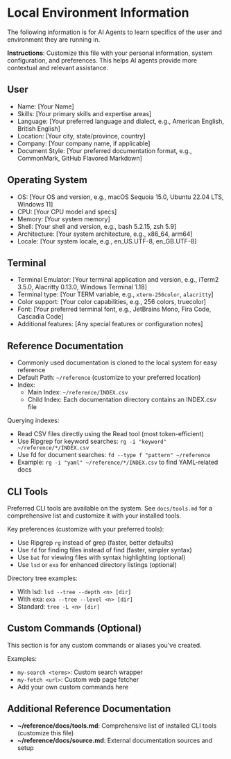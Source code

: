# Local Environment Information

The following information is for AI Agents to learn specifics of the user and environment they are running in.

**Instructions**: Customize this file with your personal information, system configuration, and preferences. This helps AI agents provide more contextual and relevant assistance.

## User

- Name: [Your Name]
- Skills: [Your primary skills and expertise areas]
- Language: [Your preferred language and dialect, e.g., American English, British English]
- Location: [Your city, state/province, country]
- Company: [Your company name, if applicable]
- Document Style: [Your preferred documentation format, e.g., CommonMark, GitHub Flavored Markdown]

## Operating System

- OS: [Your OS and version, e.g., macOS Sequoia 15.0, Ubuntu 22.04 LTS, Windows 11]
- CPU: [Your CPU model and specs]
- Memory: [Your system memory]
- Shell: [Your shell and version, e.g., bash 5.2.15, zsh 5.9]
- Architecture: [Your system architecture, e.g., x86_64, arm64]
- Locale: [Your system locale, e.g., en_US.UTF-8, en_GB.UTF-8]

## Terminal

- Terminal Emulator: [Your terminal application and version, e.g., iTerm2 3.5.0, Alacritty 0.13.0, Windows Terminal 1.18]
- Terminal type: [Your TERM variable, e.g., `xterm-256color`, `alacritty`]
- Color support: [Your color capabilities, e.g., 256 colors, truecolor]
- Font: [Your preferred terminal font, e.g., JetBrains Mono, Fira Code, Cascadia Code]
- Additional features: [Any special features or configuration notes]

## Reference Documentation

- Commonly used documentation is cloned to the local system for easy reference
- Default Path: `~/reference` (customize to your preferred location)
- Index:
  - Main Index: `~/reference/INDEX.csv`
  - Child Index: Each documentation directory contains an INDEX.csv file

Querying indexes:

- Read CSV files directly using the Read tool (most token-efficient)
- Use Ripgrep for keyword searches: `rg -i "keyword" ~/reference/*/INDEX.csv`
- Use fd for document searches: `fd --type f "pattern" ~/reference`
- Example: `rg -i "yaml" ~/reference/*/INDEX.csv` to find YAML-related docs

## CLI Tools

Preferred CLI tools are available on the system. See `docs/tools.md` for a comprehensive list and customize it with your installed tools.

Key preferences (customize with your preferred tools):

- Use Ripgrep `rg` instead of grep (faster, better defaults)
- Use `fd` for finding files instead of find (faster, simpler syntax)
- Use `bat` for viewing files with syntax highlighting (optional)
- Use `lsd` or `exa` for enhanced directory listings (optional)

Directory tree examples:

- With lsd: `lsd --tree --depth <n> [dir]`
- With exa: `exa --tree --level <n> [dir]`
- Standard: `tree -L <n> [dir]`

## Custom Commands (Optional)

This section is for any custom commands or aliases you've created.

Examples:

- `my-search <terms>`: Custom search wrapper
- `my-fetch <url>`: Custom web page fetcher
- Add your own custom commands here

## Additional Reference Documentation

- **~/reference/docs/tools.md**: Comprehensive list of installed CLI tools (customize this file)
- **~/reference/docs/source.md**: External documentation sources and setup
